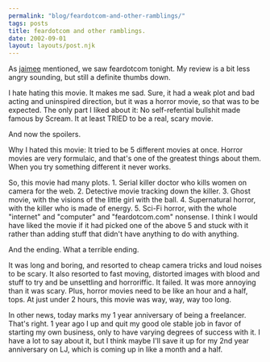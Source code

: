 ```yaml
---
permalink: "blog/feardotcom-and-other-ramblings/"
tags: posts
title: feardotcom and other ramblings.
date: 2002-09-01
layout: layouts/post.njk
---
```


As <a href="http://jaimee.livejournal.com/" class="lj-user">jaimee</a> mentioned, we saw feardotcom tonight. My review is a bit less angry sounding, but still a definite thumbs down.

I hate hating this movie. It makes me sad. Sure, it had a weak plot and bad acting and uninspired direction, but it was a horror movie, so that was to be expected. The only part I liked about it: No self-refential bullshit made famous by Scream. It at least TRIED to be a real, scary movie.

And now the spoilers.

Why I hated this movie: It tried to be 5 different movies at once. Horror movies are very formulaic, and that's one of the greatest things about them. When you try something different it never works. 

So, this movie had many plots. 1. Serial killer doctor who kills women on camera for the web. 2. Detective movie tracking down the killer. 3. Ghost movie, with the visions of the little girl with the ball. 4. Supernatural horror, with the killer who is made of energy. 5. Sci-Fi horror, with the whole "internet" and "computer" and "feardotcom.com" nonsense. I think I would have liked the movie if it had picked one of the above 5 and stuck with it rather than adding stuff that didn't have anything to do with anything. 

And the ending. What a terrible ending. 

It was long and boring, and resorted to cheap camera tricks and loud noises to be scary. It also resorted to fast moving, distorted images with blood and stuff to try and be unsettling and horroriffic. It failed. It was more annoying than it was scary. Plus, horror movies need to be like an hour and a half, tops. At just under 2 hours, this movie was way, way, way too long. 

In other news, today marks my 1 year anniversary of being a freelancer. That's right. 1 year ago I up and quit my good ole stable job in favor of starting my own business, only to have varying degrees of success with it. I have a lot to say about it, but I think maybe I'll save it up for my 2nd year anniversary on LJ, which is coming up in like a month and a half.